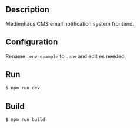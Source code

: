 ## Description

Medienhaus CMS email notification system frontend.


## Configuration

Rename `.env-example` to `.env` and edit es needed.


## Run

```bash
$ npm run dev
```


## Build

```bash
$ npm run build
```
